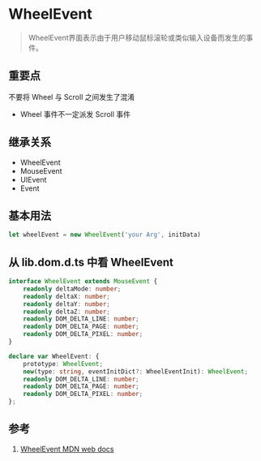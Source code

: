 # WheelEvent

>WheelEvent界面表示由于用户移动鼠标滚轮或类似输入设备而发生的事件。

## 重要点

不要将 Wheel 与 Scroll 之间发生了混淆

- Wheel 事件不一定派发 Scroll 事件

## 继承关系

- WheelEvent
- MouseEvent
- UIEvent
- Event

## 基本用法

```ts
let wheelEvent = new WheelEvent('your Arg', initData)
```

## 从 lib.dom.d.ts 中看 WheelEvent

```ts
interface WheelEvent extends MouseEvent {
    readonly deltaMode: number;
    readonly deltaX: number;
    readonly deltaY: number;
    readonly deltaZ: number;
    readonly DOM_DELTA_LINE: number;
    readonly DOM_DELTA_PAGE: number;
    readonly DOM_DELTA_PIXEL: number;
}

declare var WheelEvent: {
    prototype: WheelEvent;
    new(type: string, eventInitDict?: WheelEventInit): WheelEvent;
    readonly DOM_DELTA_LINE: number;
    readonly DOM_DELTA_PAGE: number;
    readonly DOM_DELTA_PIXEL: number;
};
```

## 参考

1. [WheelEvent MDN web docs](https://developer.mozilla.org/en-US/docs/Web/API/WheelEvent)
